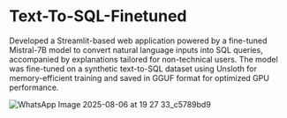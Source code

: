 # Text-To-SQL-Finetuned

Developed a Streamlit-based web application powered by a fine-tuned Mistral-7B model to convert natural language inputs into SQL queries, accompanied by explanations tailored for non-technical users. The model was fine-tuned on a synthetic text-to-SQL dataset using Unsloth for memory-efficient training and saved in GGUF format for optimized GPU performance.

![WhatsApp Image 2025-08-06 at 19 27 33_c5789bd9](https://github.com/user-attachments/assets/77711c25-c9e0-4684-85ce-786cef6a28e1)
